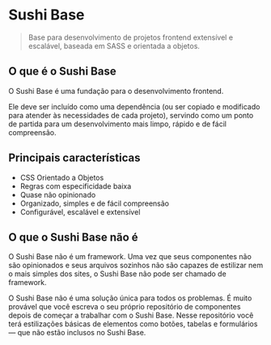 # Sushi Base

> Base para desenvolvimento de projetos frontend extensível e escalável, baseada em SASS e orientada
a objetos.


## O que é o Sushi Base

O Sushi Base é uma fundação para o desenvolvimento frontend.

Ele deve ser incluído como uma dependência (ou ser copiado e modificado para atender às necessidades
de cada projeto), servindo como um ponto de partida para um desenvolvimento mais limpo, rápido e de
fácil compreensão.


## Principais características

* CSS Orientado a Objetos
* Regras com especificidade baixa
* Quase não opinionado
* Organizado, simples e de fácil compreensão
* Configurável, escalável e extensível


## O que o Sushi Base não é

O Sushi Base não é um framework. Uma vez que seus componentes não são opinionados e seus arquivos
sozinhos não são capazes de estilizar nem o mais simples dos sites, o Sushi Base não pode ser
chamado de framework.

O Sushi Base não é uma solução única para todos os problemas. É muito provável que você escreva o
seu próprio repositório de componentes depois de começar a trabalhar com o Sushi Base. Nesse
repositório você terá estilizações básicas de elementos como botões, tabelas e formulários — que não
estão inclusos no Sushi Base.
